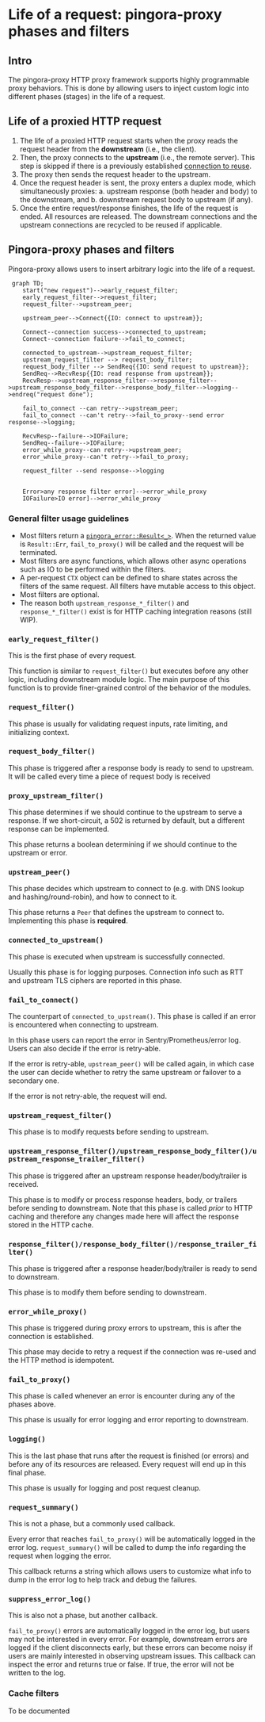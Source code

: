 # Life of a request: pingora-proxy phases and filters

## Intro
The pingora-proxy HTTP proxy framework supports highly programmable proxy behaviors. This is done by allowing users to inject custom logic into different phases (stages) in the life of a request.

## Life of a proxied HTTP request
1. The life of a proxied HTTP request starts when the proxy reads the request header from the **downstream** (i.e., the client).
2. Then, the proxy connects to the **upstream** (i.e., the remote server). This step is skipped if there is a previously established [connection to reuse](pooling.md).
3. The proxy then sends the request header to the upstream.
4. Once the request header is sent, the proxy enters a duplex mode, which simultaneously proxies:
    a. upstream response (both header and body) to the downstream, and
    b. downstream request body to upstream (if any).
5. Once the entire request/response finishes, the life of the request is ended. All resources are released. The downstream connections and the upstream connections are recycled to be reused if applicable.

## Pingora-proxy phases and filters
Pingora-proxy allows users to insert arbitrary logic into the life of a request.
```mermaid
 graph TD;
    start("new request")-->early_request_filter;
    early_request_filter-->request_filter;
    request_filter-->upstream_peer;

    upstream_peer-->Connect{{IO: connect to upstream}};

    Connect--connection success-->connected_to_upstream;
    Connect--connection failure-->fail_to_connect;

    connected_to_upstream-->upstream_request_filter;
    upstream_request_filter --> request_body_filter;
    request_body_filter --> SendReq{{IO: send request to upstream}};
    SendReq-->RecvResp{{IO: read response from upstream}};
    RecvResp-->upstream_response_filter-->response_filter-->upstream_response_body_filter-->response_body_filter-->logging-->endreq("request done");

    fail_to_connect --can retry-->upstream_peer;
    fail_to_connect --can't retry-->fail_to_proxy--send error response-->logging;

    RecvResp--failure-->IOFailure;
    SendReq--failure-->IOFailure;
    error_while_proxy--can retry-->upstream_peer;
    error_while_proxy--can't retry-->fail_to_proxy;

    request_filter --send response-->logging


    Error>any response filter error]-->error_while_proxy
    IOFailure>IO error]-->error_while_proxy
```

### General filter usage guidelines
* Most filters return a [`pingora_error::Result<_>`](errors.md). When the returned value is `Result::Err`, `fail_to_proxy()` will be called and the request will be terminated.
* Most filters are async functions, which allows other async operations such as IO to be performed within the filters.
* A per-request `CTX` object can be defined to share states across the filters of the same request. All filters have mutable access to this object.
* Most filters are optional.
* The reason both `upstream_response_*_filter()` and `response_*_filter()` exist is for HTTP caching integration reasons (still WIP).


### `early_request_filter()`
This is the first phase of every request.

This function is similar to `request_filter()` but executes before any other logic, including downstream module logic. The main purpose of this function is to provide finer-grained control of the behavior of the modules.

### `request_filter()`
This phase is usually for validating request inputs, rate limiting, and initializing context.

### `request_body_filter()`
This phase is triggered after a response body is ready to send to upstream. It will be called every time a piece of request body is received

### `proxy_upstream_filter()`
This phase determines if we should continue to the upstream to serve a response. If we short-circuit, a 502 is returned by default, but a different response can be implemented.

This phase returns a boolean determining if we should continue to the upstream or error.

### `upstream_peer()`
This phase decides which upstream to connect to (e.g. with DNS lookup and hashing/round-robin), and how to connect to it.

This phase returns a `Peer` that defines the upstream to connect to. Implementing this phase is **required**.

### `connected_to_upstream()`
This phase is executed when upstream is successfully connected.

Usually this phase is for logging purposes. Connection info such as RTT and upstream TLS ciphers are reported in this phase.

### `fail_to_connect()`
The counterpart of `connected_to_upstream()`. This phase is called if an error is encountered when connecting to upstream.

In this phase users can report the error in Sentry/Prometheus/error log. Users can also decide if the error is retry-able.

If the error is retry-able, `upstream_peer()` will be called again, in which case the user can decide whether to retry the same upstream or failover to a secondary one.

If the error is not retry-able, the request will end.

### `upstream_request_filter()`
This phase is to modify requests before sending to upstream.

### `upstream_response_filter()/upstream_response_body_filter()/upstream_response_trailer_filter()`
This phase is triggered after an upstream response header/body/trailer is received.

This phase is to modify or process response headers, body, or trailers before sending to downstream. Note that this phase is called _prior_ to HTTP caching and therefore any changes made here will affect the response stored in the HTTP cache.

### `response_filter()/response_body_filter()/response_trailer_filter()`
This phase is triggered after a response header/body/trailer is ready to send to downstream.

This phase is to modify them before sending to downstream.

### `error_while_proxy()`
This phase is triggered during proxy errors to upstream, this is after the connection is established.

This phase may decide to retry a request if the connection was re-used and the HTTP method is idempotent.

### `fail_to_proxy()`
This phase is called whenever an error is encounter during any of the phases above.

This phase is usually for error logging and error reporting to downstream.

### `logging()`
This is the last phase that runs after the request is finished (or errors) and before any of its resources are released. Every request will end up in this final phase.

This phase is usually for logging and post request cleanup.

### `request_summary()`
This is not a phase, but a commonly used callback.

Every error that reaches `fail_to_proxy()` will be automatically logged in the error log. `request_summary()` will be called to dump the info regarding the request when logging the error.

This callback returns a string which allows users to customize what info to dump in the error log to help track and debug the failures.

### `suppress_error_log()`
This is also not a phase, but another callback.

`fail_to_proxy()` errors are automatically logged in the error log, but users may not be interested in every error. For example, downstream errors are logged if the client disconnects early, but these errors can become noisy if users are mainly interested in observing upstream issues. This callback can inspect the error and returns true or false. If true, the error will not be written to the log.

### Cache filters

To be documented
